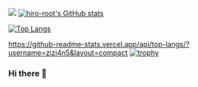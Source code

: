 ![](http://github-profile-summary-cards.vercel.app/api/cards/profile-details?username=hiro-root&theme=default)
[![hiro-root's GitHub stats](https://github-readme-stats.vercel.app/api?username=hiro-root)](https://github.com/anuraghazra/github-readme-stats)
<!-- [![Top Langs](https://github-readme-stats.vercel.app/api/top-langs/?username=hiro-root)](https://github.com/anuraghazra/github-readme-stats) -->
[![Top Langs](https://github-readme-stats.vercel.app/api/top-langs/?username=hiro-root&layout=compact)](https://github.com/anuraghazra/github-readme-stats)

https://github-readme-stats.vercel.app/api/top-langs/?username=zizi4n5&layout=compact
[![trophy](https://github-profile-trophy.vercel.app/?username=hiro-root)](https://github.com/hiro-root/github-profile-trophy)
### Hi there 👋

<!--
**hiro-root/hiro-root** is a ✨ _special_ ✨ repository because its `README.md` (this file) appears on your GitHub profile.

Here are some ideas to get you started:

- 🔭 I’m currently working on ...
- 🌱 I’m currently learning ...
- 👯 I’m looking to collaborate on ...
- 🤔 I’m looking for help with ...
- 💬 Ask me about ...
- 📫 How to reach me: ...
- 😄 Pronouns: ...
- ⚡ Fun fact: ...
-->

